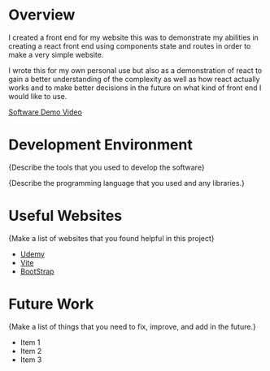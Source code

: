 # Overview

I created a front end for my website this was to demonstrate my abilities in creating a react front end using components state and routes in order to make a very simple website.

I wrote this for my own personal use but also as a demonstration of react to gain a better understanding of the complexity as well as how react actually works and to make better decisions in the future on what kind of front end I would like to use.

[Software Demo Video](https://youtu.be/zKhJ4KblIgk)

# Development Environment

{Describe the tools that you used to develop the software}

{Describe the programming language that you used and any libraries.}

# Useful Websites

{Make a list of websites that you found helpful in this project}

- [Udemy](https://www.udemy.com/course/the-complete-react-fullstack-course/learn/lecture/40597116#overview)
- [Vite](https://vitejs.dev/guide/)
- [BootStrap](https://getbootstrap.com/)

# Future Work

{Make a list of things that you need to fix, improve, and add in the future.}

- Item 1
- Item 2
- Item 3

